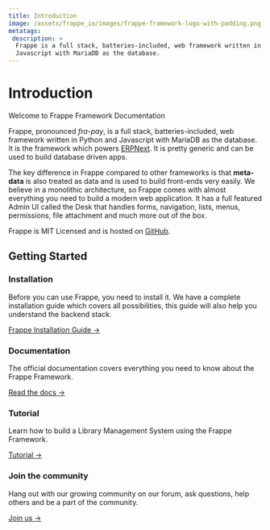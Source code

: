 ```yaml
---
title: Introduction
image: /assets/frappe_io/images/frappe-framework-logo-with-padding.png
metatags:
 description: >
  Frappe is a full stack, batteries-included, web framework written in Python and
  Javascript with MariaDB as the database.
---
```


# Introduction

Welcome to Frappe Framework Documentation

Frappe, pronounced _fra-pay_, is a full stack, batteries-included,
web framework written in Python and Javascript with MariaDB as the database.
It is the framework which powers [ERPNext](https://erpnext.com).
It is pretty generic and can be used to build database driven apps.

The key difference in Frappe compared to other frameworks is that **meta-data**
is also treated as data and is used to build front-ends very easily. We believe
in a monolithic architecture, so Frappe comes with almost everything you need to
build a modern web application. It has a full featured Admin UI called the Desk
that handles forms, navigation, lists, menus, permissions, file attachment and
much more out of the box.

Frappe is MIT Licensed and is hosted on [GitHub](https://github.com/frappe/frappe).

## Getting Started

### Installation

Before you can use Frappe, you need to install it. We have a complete installation guide which covers all possibilities, this guide will also help you understand the backend stack.


<a class="btn btn-primary-light btn-xs font-size-sm" href="/docs/user/en/installation">
  Frappe Installation Guide →
</a>

### Documentation

The official documentation covers everything you need to know about the Frappe Framework.

<a class="btn btn-primary-light btn-xs font-size-sm" href="/docs/user/en">
  Read the docs →
</a>

### Tutorial

Learn how to build a Library Management System using the Frappe Framework.

<a class="btn btn-primary-light btn-xs font-size-sm" href="/docs/user/en/tutorial">
  Tutorial →
</a>

### Join the community

Hang out with our growing community on our forum, ask questions, help others and be a part of the community.

<a class="btn btn-primary-light btn-xs font-size-sm" href="https://discuss.erpnext.com">
  Join us →
</a>


